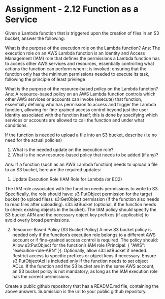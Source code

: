 # Assignment - 2.12 Function as a Service

Given a Lambda function that is triggered upon the creation of files in an S3 bucket, answer the following:

What is the purpose of the execution role on the Lambda function? 
  Ans: The execution role on an AWS Lambda function is an Identity and Access Management (IAM) role that defines the permissions a Lambda function has to access other AWS services and resources, essentially controlling what actions the function can perform when it is invoked; ensuring that the function only has the minimum permissions needed to execute its task, following the principle of least privilege

What is the purpose of the resource-based policy on the Lambda function?
  Ans: A resource-based policy on an AWS Lambda function controls which other AWS services or accounts can invoke (execute) that function, essentially defining who has permission to access and trigger the Lambda function, allowing for fine-grained access control beyond just the user identity associated with the function itself; this is done by specifying which services or accounts are allowed to call the function and under what conditions. 

If the function is needed to upload a file into an S3 bucket, describe (i.e no need for the actual policies)
1. What is the needed update on the execution role?
2. What is the new resource-based policy that needs to be added (if any)?

Ans: 
If a function (such as an AWS Lambda function) needs to upload a file to an S3 bucket, here are the required updates:

1. Update Execution Role (IAM Role for Lambda /or EC2)

The IAM role associated with the function needs permissions to write to S3. Specifically, the role should have:
s3:PutObject permission for the target bucket (to upload files).
s3:GetObject permission (if the function also needs to read files after uploading).
s3:ListBucket (optional, if the function needs to check existing objects in the bucket).
The IAM policy should specify the S3 bucket ARN and the necessary object key prefixes (if applicable) to avoid overly broad permissions.

2. Resource-Based Policy (S3 Bucket Policy)
A new S3 bucket policy is needed only if the function’s execution role belongs to a different AWS account or if fine-grained access control is required. The policy should:
Allow s3:PutObject for the function’s IAM role (Principal: { "AWS": "execution-role-ARN" }).
Optionally, allow s3:ListBucket if needed.
Restrict access to specific prefixes or object keys if necessary.
Ensure s3:PutObjectAcl is included only if the function needs to set object ACLs.
If the function and the S3 bucket are in the same AWS account, an S3 bucket policy is not mandatory, as long as the IAM execution role has the correct permissions.


Create a public github repository that has a README.md file, containing the above answers.
Submission is the url to your public github repository.
